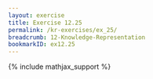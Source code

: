```yaml
---
layout: exercise
title: Exercise 12.25
permalink: /kr-exercises/ex_25/
breadcrumb: 12-Knowledge-Representation
bookmarkID: ex12.25
---
```


{% include mathjax_support %}
